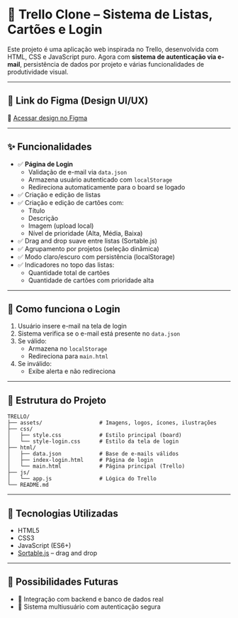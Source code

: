 # 🧩 Trello Clone – Sistema de Listas, Cartões e Login

Este projeto é uma aplicação web inspirada no Trello, desenvolvida com HTML, CSS e JavaScript puro. Agora com **sistema de autenticação via e-mail**, persistência de dados por projeto e várias funcionalidades de produtividade visual.

---

## 🎨 Link do Figma (Design UI/UX)

🔗 [Acessar design no Figma](https://www.figma.com/design/AB70Pj5wfxKfKkIJPpHMcl/Trello?node-id=0-1&t=eWsuVY58in9iaNm3-1)

---

## ✨ Funcionalidades

- ✅ **Página de Login**
  - Validação de e-mail via `data.json`
  - Armazena usuário autenticado com `localStorage`
  - Redireciona automaticamente para o board se logado
- ✅ Criação e edição de listas
- ✅ Criação e edição de cartões com:
  - Título
  - Descrição
  - Imagem (upload local)
  - Nível de prioridade (Alta, Média, Baixa)
- ✅ Drag and drop suave entre listas (Sortable.js)
- ✅ Agrupamento por projetos (seleção dinâmica)
- ✅ Modo claro/escuro com persistência (localStorage)
- ✅ Indicadores no topo das listas:
  - Quantidade total de cartões
  - Quantidade de cartões com prioridade alta

---

## 🔐 Como funciona o Login

1. Usuário insere e-mail na tela de login
2. Sistema verifica se o e-mail está presente no `data.json`
3. Se válido:
   - Armazena no `localStorage`
   - Redireciona para `main.html`
4. Se inválido:
   - Exibe alerta e não redireciona

---

## 📁 Estrutura do Projeto

```
TRELLO/
├── assets/                  # Imagens, logos, ícones, ilustrações
├── css/
│   ├── style.css            # Estilo principal (board)
│   └── style-login.css      # Estilo da tela de login
├── html/
│   ├── data.json            # Base de e-mails válidos
│   ├── index-login.html     # Página de login
│   └── main.html            # Página principal (Trello)
├── js/
│   └── app.js               # Lógica do Trello
└── README.md
```

---

## 🧱 Tecnologias Utilizadas

- HTML5
- CSS3
- JavaScript (ES6+)
- [Sortable.js](https://github.com/SortableJS/Sortable) – drag and drop

---

## 🧠 Possibilidades Futuras

- 🔄 Integração com backend e banco de dados real
- 👥 Sistema multiusuário com autenticação segura
